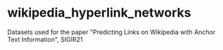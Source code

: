 # wikipedia_hyperlink_networks
Datasets used for the paper "Predicting Links on Wikipedia with Anchor Text Information", SIGIR21
